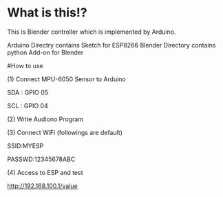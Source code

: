 # What is this!?

This is Blender controller which is implemented by Arduino. 

Arduino Directry contains Sketch for ESP8266
Blender Directory contains python Add-on for Blender

#How to use

(1) Connect MPU-6050 Sensor to Arduino 

SDA : GPIO 05

SCL : GPIO 04


(2) Write Audiono Program 

(3) Connect WiFi (followings are default)

SSID:MYESP

PASSWD:12345678ABC

(4) Access to ESP and test 

http://192.168.100.1/value
    
